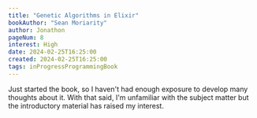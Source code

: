 ```yaml
---
title: "Genetic Algorithms in Elixir"
bookAuthor: "Sean Moriarity"
author: Jonathon
pageNum: 8
interest: High
date: 2024-02-25T16:25:00
created: 2024-02-25T16:25:00
tags: inProgressProgrammingBook
---
```


Just started the book, so I haven't had enough exposure to develop many thoughts about it.
With that said, I'm unfamiliar with the subject matter but the introductory material has raised my interest.